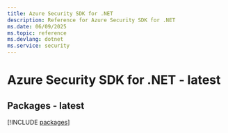 ```yaml
---
title: Azure Security SDK for .NET
description: Reference for Azure Security SDK for .NET
ms.date: 06/09/2025
ms.topic: reference
ms.devlang: dotnet
ms.service: security
---
```

# Azure Security SDK for .NET - latest
## Packages - latest
[!INCLUDE [packages](security-index.md)]
